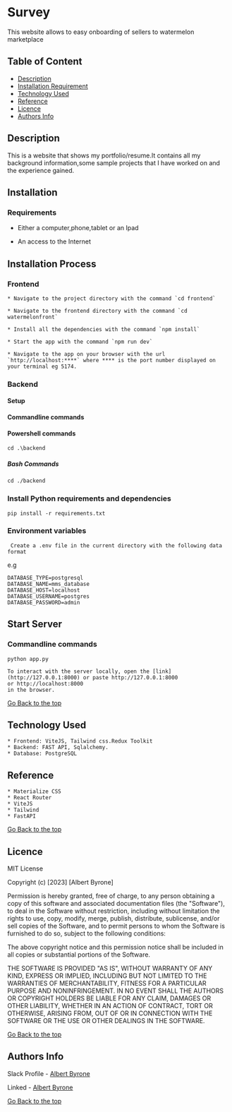 # Survey

This website allows to easy onboarding of sellers  to watermelon marketplace

## Table of Content

+ [Description](##description)
+ [Installation Requirement](##Installation)
+ [Technology Used](##technology-used)
+ [Reference](##reference)
+ [Licence](##licence)
+ [Authors Info](##author-Info)

## Description
<p>This is  a website that shows my portfolio/resume.It contains all my background information,some sample projects that I have worked on and the experience gained.</p>

## Installation

### Requirements

* Either a computer,phone,tablet or an Ipad

* An access to the Internet

## Installation Process


### Frontend

    * Navigate to the project directory with the command `cd frontend`

    * Navigate to the frontend directory with the command `cd watermelonfront`

    * Install all the dependencies with the command `npm install`

    * Start the app with the command `npm run dev`

    * Navigate to the app on your browser with the url `http://localhost:****` where **** is the port number displayed on
    your terminal eg 5174.

### Backend

#### Setup


#### Commandline commands

#### Powershell commands

    cd .\backend

##### Bash Commands

    cd ./backend

### Install Python requirements and dependencies

    pip install -r requirements.txt

### Environment variables

     Create a .env file in the current directory with the following data format

e.g

    DATABASE_TYPE=postgresql
    DATABASE_NAME=mms_database
    DATABASE_HOST=localhost
    DATABASE_USERNAME=postgres
    DATABASE_PASSWORD=admin

## Start Server

### Commandline commands

    python app.py

    To interact with the server locally, open the [link](http://127.0.0.1:8000) or paste http://127.0.0.1:8000
    or http://localhost:8000
    in the browser.

[Go Back to the top](#portfolio)
## Technology Used

    * Frontend: ViteJS, Tailwind css.Redux Toolkit
    * Backend: FAST API, Sqlalchemy.
    * Database: PostgreSQL

## Reference
    * Materialize CSS
    * React Router
    * ViteJS
    * Tailwind
    * FastAPI

[Go Back to the top](#portfolio)

## Licence

MIT License

Copyright (c) [2023] [Albert Byrone]

Permission is hereby granted, free of charge, to any person obtaining a copy
of this software and associated documentation files (the "Software"), to deal
in the Software without restriction, including without limitation the rights
to use, copy, modify, merge, publish, distribute, sublicense, and/or sell
copies of the Software, and to permit persons to whom the Software is
furnished to do so, subject to the following conditions:

The above copyright notice and this permission notice shall be included in all
copies or substantial portions of the Software.

THE SOFTWARE IS PROVIDED "AS IS", WITHOUT WARRANTY OF ANY KIND, EXPRESS OR
IMPLIED, INCLUDING BUT NOT LIMITED TO THE WARRANTIES OF MERCHANTABILITY,
FITNESS FOR A PARTICULAR PURPOSE AND NONINFRINGEMENT. IN NO EVENT SHALL THE
AUTHORS OR COPYRIGHT HOLDERS BE LIABLE FOR ANY CLAIM, DAMAGES OR OTHER
LIABILITY, WHETHER IN AN ACTION OF CONTRACT, TORT OR OTHERWISE, ARISING FROM,
OUT OF OR IN CONNECTION WITH THE SOFTWARE OR THE USE OR OTHER DEALINGS IN THE
SOFTWARE.

[Go Back to the top](#portfolio)

## Authors Info

Slack Profile - [Albert Byrone](https://app.slack.com/client/T077KKCG6/GLRQR61NW/user_profile/UKXCHMCNP?cdn_fallback=1)

Linked - [Albert Byrone](https://www.linkedin.com/in/albert-byrone-664811144/)

[Go Back to the top](#portfolio)